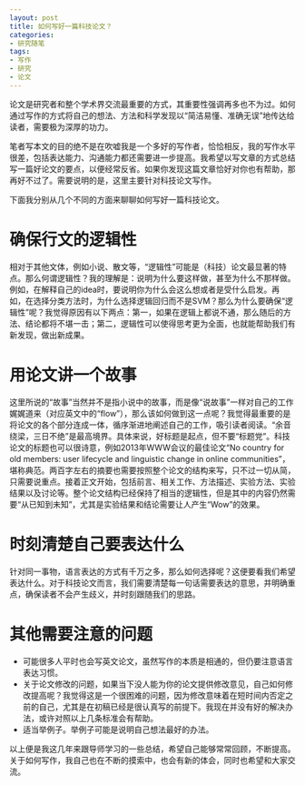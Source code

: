 ```yaml
---
layout: post
title: 如何写好一篇科技论文？
categories: 
- 研究随笔
tags: 
- 写作
- 研究
- 论文
---
```


论文是研究者和整个学术界交流最重要的方式，其重要性强调再多也不为过。如何通过写作的方式将自己的想法、方法和科学发现以“简洁易懂、准确无误”地传达给读者，需要极为深厚的功力。

笔者写本文的目的绝不是在吹嘘我是一个多好的写作者，恰恰相反，我的写作水平很差，包括表达能力、沟通能力都还需要进一步提高。我希望以写文章的方式总结写一篇好论文的要点，以便经常反省。如果你发现这篇文章恰好对你也有帮助，那再好不过了。需要说明的是，这里主要针对科技论文写作。

下面我分别从几个不同的方面来聊聊如何写好一篇科技论文。

# 确保行文的逻辑性
相对于其他文体，例如小说、散文等，“逻辑性”可能是（科技）论文最显著的特点。那么何谓逻辑性？我的理解是：说明为什么要这样做，甚至为什么不那样做。例如，在解释自己的idea时，要说明你为什么会这么想或者是受什么启发。再如，在选择分类方法时，为什么选择逻辑回归而不是SVM？那么为什么要确保“逻辑性”呢？我觉得原因有以下两点：第一，如果在逻辑上都说不通，那么随后的方法、结论都将不堪一击；第二，逻辑性可以使得思考更为全面，也就能帮助我们有新发现，做出新成果。

# 用论文讲一个故事
这里所说的“故事”当然并不是指小说中的故事，而是像“说故事”一样对自己的工作娓娓道来（对应英文中的“flow”），那么该如何做到这一点呢？我觉得最重要的是将论文的各个部分连成一体，循序渐进地阐述自己的工作，吸引读者阅读。“余音绕梁，三日不绝”是最高境界。具体来说，好标题是起点，但不要“标题党”。科技论文的标题也可以很诗意，例如2013年WWW会议的最佳论文“No country for old members: user lifecycle and linguistic change in online communities”，堪称典范。两百字左右的摘要也需要按照整个论文的结构来写，只不过一切从简，只需要说重点。接着正文开始，包括前言、相关工作、方法描述、实验方法、实验结果以及讨论等。整个论文结构已经保持了相当的逻辑性，但是其中的内容仍然需要“从已知到未知”，尤其是实验结果和结论需要让人产生“Wow”的效果。

# 时刻清楚自己要表达什么
针对同一事物，语言表达的方式有千万之多，那么如何选择呢？这便要看我们希望表达什么。对于科技论文而言，我们需要清楚每一句话需要表达的意思，并明确重点，确保读者不会产生歧义，并时刻跟随我们的思路。

# 其他需要注意的问题
* 可能很多人平时也会写英文论文，虽然写作的本质是相通的，但仍要注意语言表达习惯。
* 关于论文修改的问题，如果当下没人能为你的论文提供修改意见，自己如何修改提高呢？我觉得这是一个很困难的问题，因为修改意味着在短时间内否定之前的自己，尤其是在初稿已经是很认真写的前提下。我现在并没有好的解决办法，或许对照以上几条标准会有帮助。
* 适当举例子。举例子可能是说明自己想法最好的办法。

以上便是我这几年来跟导师学习的一些总结，希望自己能够常常回顾，不断提高。关于如何写作，我自己也在不断的摸索中，也会有新的体会，同时也希望和大家交流。
